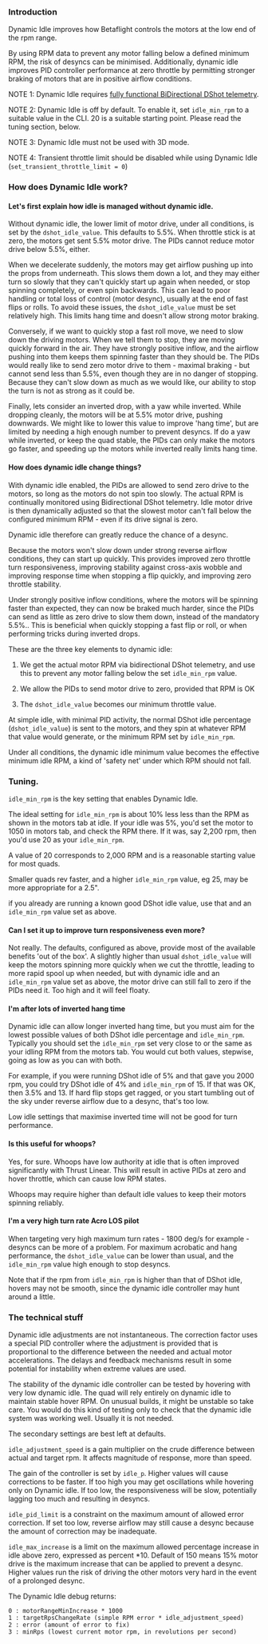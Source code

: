 ### Introduction

Dynamic Idle improves how Betaflight controls the motors at the low end of the rpm range.

By using RPM data to prevent any motor falling below a defined minimum RPM, the risk of desyncs can be minimised.  Additionally, dynamic idle improves PID controller performance at zero throttle by permitting stronger braking of motors that are in positive airflow conditions.  

NOTE 1:  Dynamic Idle requires [fully functional BiDirectional DShot telemetry](https://github.com/betaflight/betaflight/wiki/Bidirectional-DSHOT-and-RPM-Filter).  

NOTE 2: Dynamic Idle is off by default.  To enable it, set `idle_min_rpm` to a suitable value in the CLI.  20 is a suitable starting point.  Please read the tuning section, below.

NOTE 3: Dynamic Idle must not be used with 3D mode.

NOTE 4: Transient throttle limit should be disabled while using Dynamic Idle (`set_transient_throttle_limit = 0`)


### How does Dynamic Idle work?

#### Let's first explain how idle is managed without dynamic idle.  

Without dynamic idle, the lower limit of motor drive, under all conditions, is set by the `dshot_idle_value`. This defaults to 5.5%.   When throttle stick is at zero, the motors get sent 5.5% motor drive.  The PIDs cannot reduce motor drive below 5.5%, either. 

When we decelerate suddenly, the motors may get airflow pushing up into the props from underneath.  This slows them down a lot, and they may either turn so slowly that they can't quickly start up again when needed, or stop spinning completely, or even spin backwards.  This can lead to poor handling or total loss of control (motor desync), usually at the end of fast flips or rolls.  To avoid these issues, the `dshot_idle_value` must be set relatively high.  This limits hang time and doesn't allow strong motor braking.

Conversely, if we want to quickly stop a fast roll move, we need to slow down the driving motors.  When we tell them to stop, they are moving quickly forward in the air.  They  have strongly positive inflow, and the airflow pushing into them keeps them spinning faster than they should be.  The PIDs would really like to send zero motor drive to them - maximal braking - but cannot send less than 5.5%, even though they are in no danger of stopping.  Because they can't slow down as much as we would like, our ability to stop the turn is not as strong as it could be.

Finally, lets consider an inverted drop, with a yaw while inverted.  While dropping cleanly, the motors will be at 5.5% motor drive, pushing downwards.  We might like to lower this value to improve 'hang time', but are limited by needing a high enough number to prevent desyncs.  If do a yaw while inverted, or keep the quad stable, the PIDs can only make the motors go faster, and speeding up the motors while inverted really limits hang time.

#### How does dynamic idle change things?

With dynamic idle enabled, the PIDs are allowed to send zero drive to the motors, so long as the motors do not spin too slowly.  The actual RPM is continually monitored using Bidirectional DShot telemetry.  Idle motor drive is then dynamically adjusted so that the slowest motor can't fall below the configured minimum RPM - even if its drive signal is zero.

Dynamic idle therefore can greatly reduce the chance of a desync.

Because the motors won't slow down under strong reverse airflow conditions, they can start up quickly.  This provides improved zero throttle turn responsiveness, improving stability against cross-axis wobble and improving response time when stopping a flip quickly, and improving zero throttle stability.

Under strongly positive inflow conditions, where the motors will be spinning faster than expected, they can now be braked much harder, since the PIDs can send as little as zero drive to slow them down, instead of the mandatory 5.5%..  This is beneficial when quickly stopping a fast flip or roll, or when performing tricks during inverted drops.  

These are the three key elements to dynamic idle:

1.  We get the actual motor RPM via bidirectional DShot telemetry, and use this to prevent any motor falling below the set `idle_min_rpm` value.  

2.  We allow the PIDs to send motor drive to zero, provided that RPM is OK

3.  The `dshot_idle_value` becomes our minimum throttle value.

At simple idle, with minimal PID activity, the normal DShot idle percentage (`dshot_idle_value`) is sent to the motors, and they spin at whatever RPM that value would generate, or the minimum RPM set by `idle_min_rpm`.  

Under all conditions, the dynamic idle minimum value becomes the effective minimum idle RPM, a kind of 'safety net' under which RPM should not fall.  

### Tuning.

`idle_min_rpm` is the key setting that enables Dynamic Idle.

The ideal setting for `idle_min_rpm` is about 10% less less than the RPM as shown in the motors tab at idle.  If your idle was 5%, you'd set the motor to 1050 in motors tab, and check the RPM there.  If it was, say 2,200 rpm, then you'd use 20 as your `idle_min_rpm`.

A value of 20 corresponds to 2,000 RPM and is a reasonable starting value for most quads.

Smaller quads rev faster, and a higher `idle_min_rpm` value, eg 25, may be more appropriate for a 2.5".

if you already are running a known good DShot idle value, use that and an `idle_min_rpm` value set as above.

#### Can I set it up to improve turn responsiveness even more?

Not really.  The defaults, configured as above, provide most of the available benefits 'out of the box'.  A slightly higher than usual `dshot_idle_value` will keep the motors spinning more quickly when we cut the throttle, leading to more rapid spool up when needed, but with dynamic idle and an `idle_min_rpm` value set as above, the motor drive can still fall to zero if the PIDs need it.  Too high and it will feel floaty.

#### I'm after lots of inverted hang time

Dynamic idle can allow longer inverted hang time, but you must aim for the lowest possible values of both DShot idle percentage and `idle_min_rpm`.  Typically you should set the `idle_min_rpm` set very close to or the same as your idling RPM from the motors tab.  You would cut both values, stepwise, going as low as you can with both.

For example, if you were running DShot idle of 5% and that gave you 2000 rpm, you could try DShot idle of 4% and `idle_min_rpm` of 15.  If that was OK, then 3.5% and 13.  If hard flip stops get ragged, or you start tumbling out of the sky under reverse airflow due to a desync, that's too low.

Low idle settings that maximise inverted time will not be good for turn performance.


#### Is this useful for whoops?

Yes, for sure.  Whoops have low authority at idle that is often improved significantly with Thrust Linear.  This will result in active PIDs at zero and hover throttle, which can cause low RPM states. 

Whoops may require higher than default idle values to keep their motors spinning reliably.


#### I'm a very high turn rate Acro LOS pilot

When targeting very high maximum turn rates - 1800 deg/s for example - desyncs can be more of a problem.  For maximum acrobatic and hang performance, the `dshot_idle_value` can be lower than usual, and the `idle_min_rpm` value high enough to stop desyncs.  

Note that if the rpm from `idle_min_rpm` is higher than that of DShot idle, hovers may not be smooth, since the dynamic idle controller may hunt around a little.


### The technical stuff

Dynamic idle adjustments are not instantaneous.  The correction factor uses a special PID controller where the adjustment is provided that is proportional to the difference between the needed and actual motor accelerations.  The delays and feedback mechanisms result in some potential for instability when extreme values are used.  

The stability of the dynamic idle controller can be tested by hovering with very low dynamic idle.  The quad will rely entirely on dynamic idle to maintain stable hover RPM.  On unusual builds, it might be unstable so take care.  You would do this kind of testing only to check that the dynamic idle system was working well.  Usually it is not needed.

The secondary settings are best left at defaults.

`idle_adjustment_speed` is a gain multiplier on the crude difference between actual and target rpm.  It affects magnitude of response, more than speed.

The gain of the controller is set by `idle_p`.  Higher values will cause corrections to be faster.  If too high you may get oscillations while hovering only on Dynamic idle.  If too low, the responsiveness will be slow, potentially lagging too much and resulting in desyncs.

`idle_pid_limit` is a constraint on the maximum amount of allowed error correction.  If set too low, reverse airflow may still cause a desync because the amount of correction may be inadequate.  

`idle_max_increase` is a limit on the maximum allowed percentage increase in idle above zero, expressed as percent *10.  Default of 150 means 15% motor drive is the maximum increase that can be applied to prevent a desync.  Higher values run the risk of driving the other motors very hard in the event of a prolonged desync.

The Dynamic Idle debug returns:

    0 : motorRangeMinIncrease * 1000
    1 : targetRpsChangeRate (simple RPM error * idle_adjustment_speed)
    2 : error (amount of error to fix)
    3 : minRps (lowest current motor rpm, in revolutions per second)

